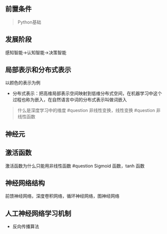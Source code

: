 ## 前置条件
> Python基础
## 发展阶段
感知智能->认知智能->决策智能

## 局部表示和分布式表示
以颜色的表示为例
- 分布式表示：把高维局部表示空间映射到低维分布式空间，在机器学习中这个过程也称为嵌入，在自然语言中词的分布式表示叫做词嵌入

> 什么是深度学习中的维度 #question
  非线性变换，线性变换 #question
  非线性函数
## 神经元
## 激活函数
激活函数为什么只能用非线性函数 #question
Sigmoid 函数，tanh 函数

## 神经网络结构
前馈神经网络，深度卷积网络，循环神经网络，图神经网络

## 人工神经网络学习机制
- 反向传播算法